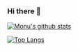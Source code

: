 ### Hi there 👋

<!--
**monu70152/monu70152** is a ✨ _special_ ✨ repository because its `README.md` (this file) appears on your GitHub profile.

Here are some ideas to get you started:

🔭 I’m currently working on = Learning This Platform
🌱 I’m currently learning = Copy-Pasting
- 👯 I’m looking to collaborate on ...
- 🤔 I’m looking for help with ...
💬 Ask me about = How to get Error
- 📫 How to reach me: ...
- 😄 Pronouns: ...
- ⚡ Fun fact: ...
-->



[![Monu's github stats](https://github-readme-stats.vercel.app/api?username=monu70152&count_private=true&theme=algolia&show_icons=true&include_all_commits=true&border_radius=18&border_color=FF7DA2FF&bg_color=FF5252,9582E6,829BE6)](https://github.com/monu70152)


[![Top Langs](https://github-readme-stats.vercel.app/api/top-langs/?username=monu70152&layout=compact&theme=chartreuse-dark&langs_count=10)](https://github.com/monu70152/github-readme-stats)
